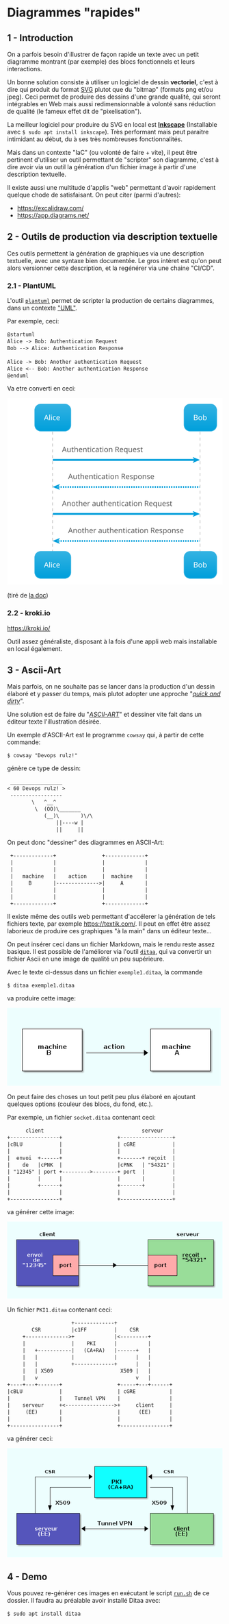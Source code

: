 # Diagrammes "rapides"

## 1 - Introduction

On a parfois besoin d'illustrer de façon rapide un texte avec un petit diagramme montrant (par exemple) des blocs fonctionnels et leurs interactions.

Un bonne solution consiste à utiliser un logiciel de dessin **vectoriel**, c'est à dire qui produit du format [SVG](https://fr.wikipedia.org/wiki/Scalable_Vector_Graphics)
plutot que du "bitmap" (formats png et/ou jpeg).
Ceci permet de produire des dessins d'une grande qualité, qui seront intégrables en Web mais aussi redimensionnable à volonté sans réduction de qualité (le fameux effet dit de "pixelisation").

La meilleur logiciel pour produire du SVG en local est [**Inkscape**](https://fr.wikipedia.org/wiki/Inkscape)
(Installable avec `$ sudo apt install inkscape`).
Très performant mais peut paraitre intimidant au début, du à ses très nombreuses fonctionnalités.

Mais dans un contexte "IaC" (ou volonté de faire + vite), il peut être pertinent d'utiliser un outil permettant de "scripter" son diagramme, c'est à dire avoir via un outil la génération d'un fichier image à partir d'une description textuelle.

Il existe aussi une multitude d'applis "web" permettant d'avoir rapidement quelque chode de satisfaisant.
On peut citer (parmi d'autres):  
- https://excalidraw.com/
- https://app.diagrams.net/

## 2 - Outils de production via description textuelle

Ces outils permettent la génération de graphiques via une description textuelle, avec une syntaxe bien documentée.
Le gros intéret est qu'on peut alors versionner cette description, et la regénérer via une chaine "CI/CD".

### 2.1 - PlantUML

L'outil [`plantuml`](https://plantuml.com/) permet de scripter la production de certains diagrammes, dans un contexte ["UML"](https://fr.wikipedia.org/wiki/UML_(informatique)).

Par exemple, ceci:
```
@startuml
Alice -> Bob: Authentication Request
Bob --> Alice: Authentication Response

Alice -> Bob: Another authentication Request
Alice <-- Bob: Another authentication Response
@enduml
```
Va etre converti en ceci:

![plantuml1](exemples/plantuml_1.svg)

(tiré de [la doc](https://plantuml.com/sequence-diagram))

### 2.2 - kroki.io

https://kroki.io/

Outil assez généraliste, disposant à la fois d'une appli web mais installable en local également.



## 3 - Ascii-Art

Mais parfois, on ne souhaite pas se lancer dans la production d'un dessin élaboré et y passer du temps, mais plutot adopter une approche
"[_quick and dirty_](https://fr.wikipedia.org/wiki/Quick-and-dirty)".

Une solution est de faire du "[_ASCII-ART_](https://fr.wikipedia.org/wiki/Art_ASCII)" et dessiner vite fait dans un éditeur texte l'illustration désirée.

Un exemple d'ASCII-Art est le programme `cowsay` qui, à partir de cette commande:
```
$ cowsay "Devops rulz!"
```
génère ce type de dessin:
```
 _________________
< 60 Devops rulz! >
 -----------------
        \   ^__^
         \  (OO)\_______
            (__)\       )\/\
                ||----w |
                ||     ||
```

On peut donc "dessiner" des diagrammes en ASCII-Art:
```
 +-------------+               +-------------+
 |             |               |             |
 |             |               |             |
 |   machine   |    action     |  machine    |
 |     B       |-------------->|     A       |
 |             |               |             |
 |             |               |             |
 +-------------+               +-------------+
```

Il existe même des outils web permettant d'accélerer la génération de tels fichiers texte, par exemple
https://textik.com/.
Il peut en effet être assez laborieux de produire ces graphiques "à la main" dans un éditeur texte...

On peut insérer ceci dans un fichier Markdown, mais le rendu reste assez basique.
Il est possible de l'améliorer via l'outil [`ditaa`](https://ditaa.sourceforge.net/),
qui va convertir un fichier Ascii en une image de qualité un peu supérieure.

Avec le texte ci-dessus dans un fichier `exemple1.ditaa`, la commande
```
$ ditaa exemple1.ditaa
```
va produire cette image:

![test1](exemples/exemple1.png)

On peut faire des choses un tout petit peu plus élaboré en ajoutant quelques options (couleur des blocs, du fond, etc.).


Par exemple, un fichier `socket.ditaa` contenant ceci:

```
      client                                serveur
+----------------+                  +-----------------+
|cBLU            |                  | cGRE            |
|                |                  |                 |
|  envoi  +------+                  +-------+ reçoit  |
|    de   |cPNK  |                  |cPNK   | "54321" |
| "12345" | port +--------->--------+ port  |         |
|         |      |                  |       |         |
|         +------+                  +-------+         |
|                |                  |                 |
+----------------+                  +-----------------+
```

va générer cette image:

![socket1](exemples/socket_1.png)


Un fichier `PKI1.ditaa` contenant ceci:

```
                     +-------------+
        CSR          |c1FF         |    CSR
     +-------------->+             |<---------+
     |               |    PKI      |          |
     |   +-----------|   (CA+RA)   |------+   |
     |   |           |             |      |   |
     |   |           +-------------+      |   |
     |   | X509                      X509 |   |
     |   v                                v   |
+----+---+-------+                  +-----+---+------+
|cBLU            |                  | cGRE           |
|                |    Tunnel VPN    |                |
|    serveur     +<---------------->+     client     |
|     (EE)       |                  |      (EE)      |
|                |                  |                |
+----------------+                  +----------------+
```

va générer ceci:

![pki](exemples/PKI_1.png)


## 4 - Demo

Vous pouvez re-générer ces images en exécutant le script [`run.sh`](run.sh) de ce dossier.
Il faudra au préalable avoir installé Ditaa avec:
```
$ sudo apt install ditaa
```


